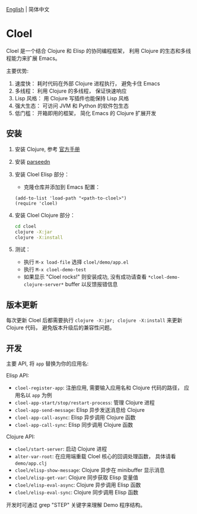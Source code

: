 [English](./README.md) | 简体中文

# Cloel

Cloel 是一个结合 Clojure 和 Elisp 的协同编程框架， 利用 Clojure 的生态和多线程能力来扩展 Emacs。

主要优势:
1. 速度快： 耗时代码在外部 Clojure 进程执行， 避免卡住 Emacs
2. 多线程： 利用 Clojure 的多线程， 保证快速响应
3. Lisp 风格： 用 Clojure 写插件也能保持 Lisp 风格
4. 强大生态： 可访问 JVM 和 Python 的软件包生态
5. 低门槛： 开箱即用的框架， 简化 Emacs 的 Clojure 扩展开发

## 安装

1. 安装 Clojure, 参考 [官方手册](https://clojure.org/guides/install_clojure)

2. 安装 [parseedn](https://github.com/clojure-emacs/parseedn)

3. 安装 Cloel Elisp 部分：
   - 克隆仓库并添加到 Emacs 配置：
   ```elisp
   (add-to-list 'load-path "<path-to-cloel>")
   (require 'cloel)
   ```

4. 安装 Cloel Clojure 部分：
   ```bash
   cd cloel
   clojure -X:jar
   clojure -X:install
   ```

5. 测试：
   - 执行 `M-x load-file` 选择 `cloel/demo/app.el`
   - 执行 `M-x cloel-demo-test`
   - 如果显示 "Cloel rocks!" 则安装成功, 没有成功请查看 `*cloel-demo-clojure-server*` buffer 以反馈报错信息
   
## 版本更新
每次更新 Cloel 后都需要执行 `clojure -X:jar; clojure -X:install` 来更新 Clojure 代码， 避免版本升级后的兼容性问题。

## 开发
主要 API, 将 `app` 替换为你的应用名:

Elisp API:
- `cloel-register-app`: 注册应用, 需要输入应用名和 Clojure 代码的路径， 应用名以 `app` 为例
- `cloel-app-start/stop/restart-process`: 管理 Clojure 进程
- `cloel-app-send-message`: Elisp 异步发送消息给 Clojure 
- `cloel-app-call-async`: Elisp 异步调用 Clojure 函数
- `cloel-app-call-sync`: Elisp 同步调用 Clojure 函数

Clojure API:
- `cloel/start-server`: 启动 Clojure 进程
- `alter-var-root`: 在应用端重载 Cloel 核心的回调处理函数， 具体请看 `demo/app.clj`
- `cloel/elisp-show-message`: Clojure 异步在 minibuffer 显示消息
- `cloel/elisp-get-var`: Clojure 同步获取 Elisp 变量值
- `cloel/elisp-eval-async`: Clojure 异步调用 Elisp 函数
- `cloel/elisp-eval-sync`: Clojure 同步调用 Elisp 函数

开发时可通过 grep "STEP" 关键字来理解 Demo 程序结构。 
